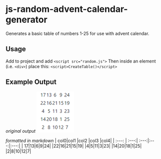
# js-random-advent-calendar-generator
Generates a basic table of numbers 1-25 for use with advent calendar.

## Usage
Add to project and add `<script src="random.js">`
Then inside an element (i.e. `<div>`) place this: `<script>CreateTable()</script>`


## Example Output
*original output*
![Screenshot](https://github.com/chrisrob210/js-random-advent-calendar-generator/blob/main/randomjs.png?raw=true)

*formatted in markdown*
| col0|col1 |col2 |col3 |col4|
| :---: | :---:| :---:|:---:|:---:|
| 17|13|6|9|24|
|22|16|21|15|19|
|4|5|11|3|23|
|14|20|18|1|25|
|2|8|10|12|7|






